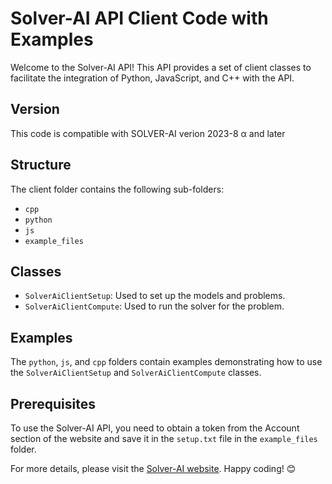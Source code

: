 # Solver-AI API Client Code with Examples

Welcome to the Solver-AI API! This API provides a set of client classes to facilitate the integration of Python, JavaScript, and C++ with the API. 

## Version
This code is compatible with SOLVER-AI verion 2023-8 &alpha; and later

## Structure
The client folder contains the following sub-folders:
- `cpp`
- `python`
- `js`
- `example_files`

## Classes
- `SolverAiClientSetup`: Used to set up the models and problems.
- `SolverAiClientCompute`: Used to run the solver for the problem.

## Examples
The `python`, `js`, and `cpp` folders contain examples demonstrating how to use the `SolverAiClientSetup` and `SolverAiClientCompute` classes.

## Prerequisites
To use the Solver-AI API, you need to obtain a token from the Account section of the website and save it in the `setup.txt` file in the `example_files` folder.

For more details, please visit the [Solver-AI website](https://www.solver-ai.com/documentation/doku.php). Happy coding! 😊